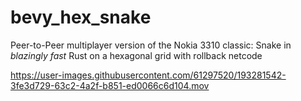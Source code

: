 # bevy_hex_snake
Peer-to-Peer multiplayer version of the Nokia 3310 classic: Snake in *blazingly fast* Rust on a hexagonal grid with rollback netcode


https://user-images.githubusercontent.com/61297520/193281542-3fe3d729-63c2-4a2f-b851-ed0066c6d104.mov

